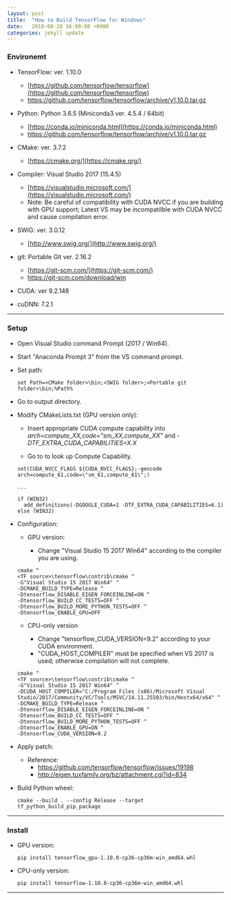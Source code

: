 ```yaml
---
layout: post
title:  "How to Build TensorFlow for Windows"
date:   2018-08-28 16:00:00 +0900
categories: jekyll update
---
```



### Environemt
  - TensorFlow: ver. 1.10.0
    - [https://github.com/tensorflow/tensorflow](https://github.com/tensorflow/tensorflow)
    - https://github.com/tensorflow/tensorflow/archive/v1.10.0.tar.gz


  - Python: Python 3.6.5 (Miniconda3 ver. 4.5.4 / 64bit)
    - [https://conda.io/miniconda.html](https://conda.io/miniconda.html)
    - https://github.com/tensorflow/tensorflow/archive/v1.10.0.tar.gz

  - CMake: ver. 3.7.2
    - [https://cmake.org/](https://cmake.org/)

  - Compiler: Visual Studio 2017 (15.4.5)
    - [https://visualstudio.microsoft.com/](https://visualstudio.microsoft.com/)
    - Note: Be careful of compatibility with CUDA NVCC if you are building with GPU support; Latest VS may be incompatilble with CUDA NVCC and cause compilation error.

  - SWIG: ver. 3.0.12
    - [http://www.swig.org/](http://www.swig.org/)

  - git: Portable Git ver. 2.16.2
    - [https://git-scm.com/](https://git-scm.com/)
    - https://git-scm.com/download/win

  - CUDA: ver 9.2.148

  - cuDNN: 7.2.1


***
### Setup

- Open Visual Studio command Prompt (2017 / Win64).

- Start "Anaconda Prompt 3" from the VS command prompt.

- Set path:

  ```msdos
  set Path=<CMake folder>\bin;<SWIG folder>;<Portable git folder>\bin;%Path%
  ```

- Go to output directory.

- Modify CMakeLists.txt (GPU version only):

  - Insert appropriate CUDA compute capability into _arch=compute_XX,code=\"sm_XX,compute_XX\"_ and _-DTF_EXTRA_CUDA_CAPABILITIES=X.X_

  - Go to  to look up Compute Capability.

  ```text
  set(CUDA_NVCC_FLAGS ${CUDA_NVCC_FLAGS};-gencode arch=compute_61,code=\"sm_61,compute_61\";)

  ...

  if (WIN32)
    add_definitions(-DGOOGLE_CUDA=1 -DTF_EXTRA_CUDA_CAPABILITIES=6.1)
  else (WIN32)
  ```


- Configuration:

  - GPU version:

    - Change "Visual Studio 15 2017 Win64" according to the compiler you are using.

  ```msdos
  cmake ^
  <TF source>\tensorflow\contrib\cmake ^
  -G"Visual Studio 15 2017 Win64" ^
  -DCMAKE_BUILD_TYPE=Release ^
  -Dtensorflow_DISABLE_EIGEN_FORCEINLINE=ON ^
  -Dtensorflow_BUILD_CC_TESTS=OFF ^
  -Dtensorflow_BUILD_MORE_PYTHON_TESTS=OFF ^
  -Dtensorflow_ENABLE_GPU=OFF
  ```

  - CPU-only version

    - Change "tensorflow_CUDA_VERSION=9.2" according to your CUDA environment.
    - "CUDA_HOST_COMPILER" must be specified when VS 2017 is used; otherwise compilation will not complete.

  ```
  cmake ^
  <TF source>\tensorflow\contrib\cmake ^
  -G"Visual Studio 15 2017 Win64" ^
  -DCUDA_HOST_COMPILER="C:/Program Files (x86)/Microsoft Visual Studio/2017/Community/VC/Tools/MSVC/14.11.25503/bin/Hostx64/x64" ^
  -DCMAKE_BUILD_TYPE=Release ^
  -Dtensorflow_DISABLE_EIGEN_FORCEINLINE=ON ^
  -Dtensorflow_BUILD_CC_TESTS=OFF ^
  -Dtensorflow_BUILD_MORE_PYTHON_TESTS=OFF ^
  -Dtensorflow_ENABLE_GPU=ON ^
  -Dtensorflow_CUDA_VERSION=9.2
  ```

- Apply patch:

  - Reference: 
    - https://github.com/tensorflow/tensorflow/issues/19198
    - http://eigen.tuxfamily.org/bz/attachment.cgi?id=834


- Build Python wheel:

  ```msdos
  cmake --build . --config Release --target tf_python_build_pip_package
  ```


***
### Install

- GPU version:

  ```msdos
  pip install tensorflow_gpu-1.10.0-cp36-cp36m-win_amd64.whl
  ```

- CPU-only version:

  ```
  pip install tensorflow-1.10.0-cp36-cp36m-win_amd64.whl
  ```


***

[jekyll-docs]: https://jekyllrb.com/docs/home
[jekyll-gh]:   https://github.com/jekyll/jekyll
[jekyll-talk]: https://talk.jekyllrb.com/